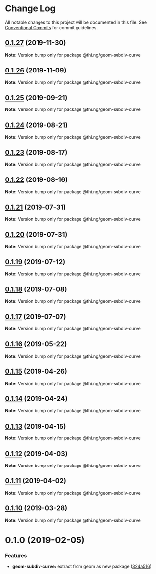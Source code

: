 # Change Log

All notable changes to this project will be documented in this file.
See [Conventional Commits](https://conventionalcommits.org) for commit guidelines.

## [0.1.27](https://github.com/thi-ng/umbrella/compare/@thi.ng/geom-subdiv-curve@0.1.26...@thi.ng/geom-subdiv-curve@0.1.27) (2019-11-30)

**Note:** Version bump only for package @thi.ng/geom-subdiv-curve





## [0.1.26](https://github.com/thi-ng/umbrella/compare/@thi.ng/geom-subdiv-curve@0.1.25...@thi.ng/geom-subdiv-curve@0.1.26) (2019-11-09)

**Note:** Version bump only for package @thi.ng/geom-subdiv-curve





## [0.1.25](https://github.com/thi-ng/umbrella/compare/@thi.ng/geom-subdiv-curve@0.1.24...@thi.ng/geom-subdiv-curve@0.1.25) (2019-09-21)

**Note:** Version bump only for package @thi.ng/geom-subdiv-curve





## [0.1.24](https://github.com/thi-ng/umbrella/compare/@thi.ng/geom-subdiv-curve@0.1.23...@thi.ng/geom-subdiv-curve@0.1.24) (2019-08-21)

**Note:** Version bump only for package @thi.ng/geom-subdiv-curve





## [0.1.23](https://github.com/thi-ng/umbrella/compare/@thi.ng/geom-subdiv-curve@0.1.22...@thi.ng/geom-subdiv-curve@0.1.23) (2019-08-17)

**Note:** Version bump only for package @thi.ng/geom-subdiv-curve





## [0.1.22](https://github.com/thi-ng/umbrella/compare/@thi.ng/geom-subdiv-curve@0.1.21...@thi.ng/geom-subdiv-curve@0.1.22) (2019-08-16)

**Note:** Version bump only for package @thi.ng/geom-subdiv-curve





## [0.1.21](https://github.com/thi-ng/umbrella/compare/@thi.ng/geom-subdiv-curve@0.1.20...@thi.ng/geom-subdiv-curve@0.1.21) (2019-07-31)

**Note:** Version bump only for package @thi.ng/geom-subdiv-curve





## [0.1.20](https://github.com/thi-ng/umbrella/compare/@thi.ng/geom-subdiv-curve@0.1.19...@thi.ng/geom-subdiv-curve@0.1.20) (2019-07-31)

**Note:** Version bump only for package @thi.ng/geom-subdiv-curve





## [0.1.19](https://github.com/thi-ng/umbrella/compare/@thi.ng/geom-subdiv-curve@0.1.18...@thi.ng/geom-subdiv-curve@0.1.19) (2019-07-12)

**Note:** Version bump only for package @thi.ng/geom-subdiv-curve





## [0.1.18](https://github.com/thi-ng/umbrella/compare/@thi.ng/geom-subdiv-curve@0.1.17...@thi.ng/geom-subdiv-curve@0.1.18) (2019-07-08)

**Note:** Version bump only for package @thi.ng/geom-subdiv-curve





## [0.1.17](https://github.com/thi-ng/umbrella/compare/@thi.ng/geom-subdiv-curve@0.1.16...@thi.ng/geom-subdiv-curve@0.1.17) (2019-07-07)

**Note:** Version bump only for package @thi.ng/geom-subdiv-curve





## [0.1.16](https://github.com/thi-ng/umbrella/compare/@thi.ng/geom-subdiv-curve@0.1.15...@thi.ng/geom-subdiv-curve@0.1.16) (2019-05-22)

**Note:** Version bump only for package @thi.ng/geom-subdiv-curve





## [0.1.15](https://github.com/thi-ng/umbrella/compare/@thi.ng/geom-subdiv-curve@0.1.14...@thi.ng/geom-subdiv-curve@0.1.15) (2019-04-26)

**Note:** Version bump only for package @thi.ng/geom-subdiv-curve





## [0.1.14](https://github.com/thi-ng/umbrella/compare/@thi.ng/geom-subdiv-curve@0.1.13...@thi.ng/geom-subdiv-curve@0.1.14) (2019-04-24)

**Note:** Version bump only for package @thi.ng/geom-subdiv-curve





## [0.1.13](https://github.com/thi-ng/umbrella/compare/@thi.ng/geom-subdiv-curve@0.1.12...@thi.ng/geom-subdiv-curve@0.1.13) (2019-04-15)

**Note:** Version bump only for package @thi.ng/geom-subdiv-curve





## [0.1.12](https://github.com/thi-ng/umbrella/compare/@thi.ng/geom-subdiv-curve@0.1.11...@thi.ng/geom-subdiv-curve@0.1.12) (2019-04-03)

**Note:** Version bump only for package @thi.ng/geom-subdiv-curve





## [0.1.11](https://github.com/thi-ng/umbrella/compare/@thi.ng/geom-subdiv-curve@0.1.10...@thi.ng/geom-subdiv-curve@0.1.11) (2019-04-02)

**Note:** Version bump only for package @thi.ng/geom-subdiv-curve





## [0.1.10](https://github.com/thi-ng/umbrella/compare/@thi.ng/geom-subdiv-curve@0.1.9...@thi.ng/geom-subdiv-curve@0.1.10) (2019-03-28)

**Note:** Version bump only for package @thi.ng/geom-subdiv-curve







# 0.1.0 (2019-02-05)


### Features

* **geom-subdiv-curve:** extract from geom as new package ([324a516](https://github.com/thi-ng/umbrella/commit/324a516))
